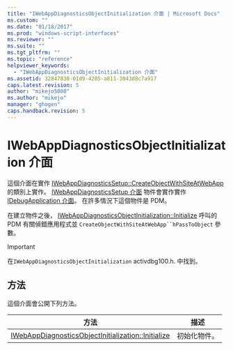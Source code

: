 ```yaml
---
title: "IWebAppDiagnosticsObjectInitialization 介面 | Microsoft Docs"
ms.custom: ""
ms.date: "01/18/2017"
ms.prod: "windows-script-interfaces"
ms.reviewer: ""
ms.suite: ""
ms.tgt_pltfrm: ""
ms.topic: "reference"
helpviewer_keywords: 
  - "IWebAppDiagnosticsObjectInitialization 介面"
ms.assetid: 32847838-01d9-4205-a811-3043d8c7a917
caps.latest.revision: 5
author: "mikejo5000"
ms.author: "mikejo"
manager: "ghogen"
caps.handback.revision: 5
---
```

# IWebAppDiagnosticsObjectInitialization 介面
這個介面在實作 [IWebAppDiagnosticsSetup::CreateObjectWithSiteAtWebApp](../../winscript/reference/iwebappdiagnosticssetup-createobjectwithsiteatwebapp.md)的類別上實作。  [IWebAppDiagnosticsSetup 介面](../../winscript/reference/iwebappdiagnosticssetup-interface.md) 物件會實作實作 [IDebugApplication 介面](../../winscript/reference/idebugapplication-interface.md)。  在許多情況下這個物件是 PDM。  
  
 在建立物件之後， [IWebAppDiagnosticsObjectInitialization::Initialize](../../winscript/reference/iwebappdiagnosticsobjectinitialization-initialize.md) 呼叫的 PDM 有關偵錯應用程式並 `CreateObjectWithSiteAtWebApp``hPassToObject` 參數。  
  
> [!IMPORTANT]
>  在`IWebAppDiagnosticsObjectInitialization` activdbg100.h. 中找到。  
  
## 方法  
 這個介面會公開下列方法。  
  
|方法|描述|  
|--------|--------|  
|[IWebAppDiagnosticsObjectInitialization::Initialize](../../winscript/reference/iwebappdiagnosticsobjectinitialization-initialize.md)|初始化物件。|